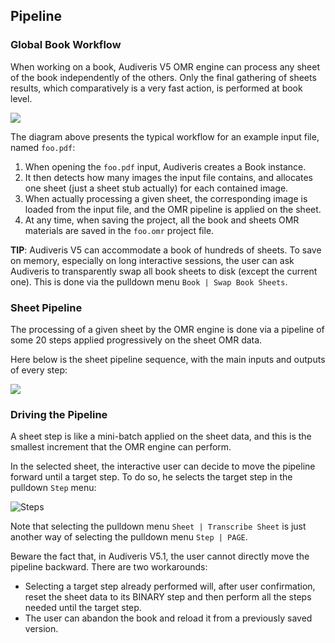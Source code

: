 ## Pipeline

### Global Book Workflow
When working on a book, Audiveris V5 OMR engine can process any sheet of the book independently of
the others.
Only the final gathering of sheets results, which comparatively is a very fast action,
is performed at book level.

![](/assets/project.png)

The diagram above presents the typical workflow for an example input file, named `foo.pdf`:
1. When opening the `foo.pdf` input, Audiveris creates a Book instance.
2. It then detects how many images the input file contains, and allocates one sheet
(just a sheet stub actually) for each contained image.
3. When actually processing a given sheet, the corresponding image is loaded from the input file,
and the OMR pipeline is applied on the sheet.
4. At any time, when saving the project, all the book and sheets OMR materials are saved in the
`foo.omr` project file.

**TIP**: Audiveris V5 can accommodate a book of hundreds of sheets.
To save on memory, especially on long interactive sessions, the user can ask Audiveris to
transparently swap all book sheets to disk (except the current one).
This is done via the pulldown menu `Book | Swap Book Sheets`.

### Sheet Pipeline

The processing of a given sheet by the OMR engine is done via a pipeline of some 20 steps
applied progressively on the sheet OMR data.

Here below is the sheet pipeline sequence, with the main inputs and outputs of every step:

![](/assets/pipeline.png)

### Driving the Pipeline

A sheet step is like a mini-batch applied on the sheet data, and this is the smallest increment
that the OMR engine can perform.

In the selected sheet, the interactive user can decide to move the pipeline forward until a target
step.
To do so, he selects the target step in the pulldown `Step` menu:

![Steps](/assets/step_menu.png)

Note that selecting the pulldown menu `Sheet | Transcribe Sheet` is just another way of selecting
the pulldown menu `Step | PAGE`.

Beware the fact that, in Audiveris V5.1, the user cannot directly move the pipeline backward.
There are two workarounds:
* Selecting a target step already performed will, after user confirmation, reset the sheet data to
its BINARY step and then perform all the steps needed until the target step.
* The user can abandon the book and reload it from a previously saved version.
